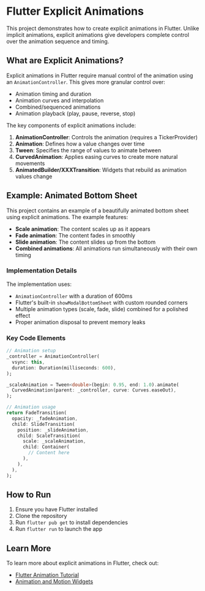# Flutter Explicit Animations

This project demonstrates how to create explicit animations in Flutter. Unlike implicit animations, explicit animations give developers complete control over the animation sequence and timing.

## What are Explicit Animations?

Explicit animations in Flutter require manual control of the animation using an `AnimationController`. This gives more granular control over:

- Animation timing and duration
- Animation curves and interpolation
- Combined/sequenced animations
- Animation playback (play, pause, reverse, stop)

The key components of explicit animations include:

1. **AnimationController**: Controls the animation (requires a TickerProvider)
2. **Animation<T>**: Defines how a value changes over time
3. **Tween<T>**: Specifies the range of values to animate between
4. **CurvedAnimation**: Applies easing curves to create more natural movements
5. **AnimatedBuilder/XXXTransition**: Widgets that rebuild as animation values change

## Example: Animated Bottom Sheet

This project contains an example of a beautifully animated bottom sheet using explicit animations. The example features:

- **Scale animation**: The content scales up as it appears
- **Fade animation**: The content fades in smoothly
- **Slide animation**: The content slides up from the bottom
- **Combined animations**: All animations run simultaneously with their own timing

### Implementation Details

The implementation uses:

- `AnimationController` with a duration of 600ms
- Flutter's built-in `showModalBottomSheet` with custom rounded corners
- Multiple animation types (scale, fade, slide) combined for a polished effect
- Proper animation disposal to prevent memory leaks

### Key Code Elements

```dart
// Animation setup
_controller = AnimationController(
  vsync: this,
  duration: Duration(milliseconds: 600),
);

_scaleAnimation = Tween<double>(begin: 0.95, end: 1.0).animate(
  CurvedAnimation(parent: _controller, curve: Curves.easeOut),
);

// Animation usage
return FadeTransition(
  opacity: _fadeAnimation,
  child: SlideTransition(
    position: _slideAnimation,
    child: ScaleTransition(
      scale: _scaleAnimation,
      child: Container(
        // Content here
      ),
    ),
  ),
);
```

## How to Run

1. Ensure you have Flutter installed
2. Clone the repository
3. Run `flutter pub get` to install dependencies
4. Run `flutter run` to launch the app

## Learn More

To learn more about explicit animations in Flutter, check out:

- [Flutter Animation Tutorial](https://flutter.dev/docs/development/ui/animations/tutorial)
- [Animation and Motion Widgets](https://flutter.dev/docs/development/ui/widgets/animation)

